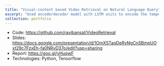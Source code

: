 ```yaml
---
title: "Visual-content based Video Retrieval on Natural Language Query"
excerpt: "Used encoderdecoder model with LSTM units to encode the temporal sequence of frames and generated a fixed length caption for every video. Captions are embedded using skip-thoughts vector for query time. Pre-trained image recognition model was used to extract features from frames.<br/><img src='/images/500x300.png'>"
collection: portfolio
---
```


* Code: https://github.com/ravibansal/VideoRetrieval
* Slides: https://docs.google.com/presentation/d/1OmXSTaqDeRyNgCnSBmpUOxt29c7FzxEh-fa0NRvD37o/edit?usp=sharing
* Report: https://goo.gl/yHuqwF
* Technologies: Python, Tensorflow
